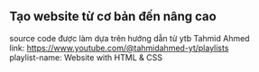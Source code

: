 ## Tạo website từ cơ bản đến nâng cao
source code được làm dựa trên hướng dẫn từ ytb Tahmid Ahmed <br>
link: https://www.youtube.com/@tahmidahmed-yt/playlists <br>
playlist-name: Website with HTML & CSS

